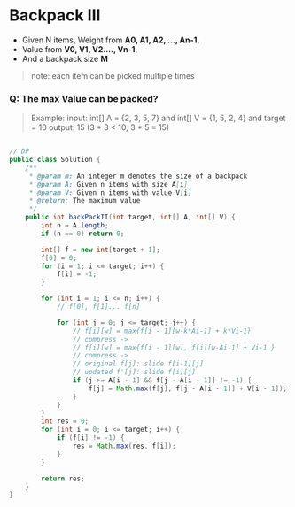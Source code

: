 # Backpack III
- Given N items, Weight from **A0, A1, A2, ..., An-1**, 
- Value from **V0, V1, V2...., Vn-1**,
- And a backpack size **M**
> note: each item can be picked multiple times
### Q: The max Value can be packed?
> Example:
> input: int[] A = {2, 3, 5, 7} and int[] V = {1, 5, 2, 4} and target = 10
> output: 15 (3 * 3 < 10, 3 * 5 = 15)

```java

// DP
public class Solution {
    /**
     * @param m: An integer m denotes the size of a backpack
     * @param A: Given n items with size A[i]
     * @param V: Given n items with value V[i]
     * @return: The maximum value
     */
    public int backPackII(int target, int[] A, int[] V) {
        int n = A.length;
        if (n == 0) return 0;

        int[] f = new int[target + 1];
        f[0] = 0;
        for (i = 1; i <= target; i++) {
            f[i] = -1;
        }

        for (int i = 1; i <= n; i++) {
            // f[0], f[1]... f[n]

            for (int j = 0; j <= target; j++) {
                // f[i][w] = max{f[i - 1][w-k*Ai-1] + k*Vi-1}
                // compress -> 
                // f[i][w] = max{f[i - 1][w], f[i][w-Ai-1] + Vi-1 }
                // compress ->
                // original f[j]: slide f[i-1][j]
                // updated f'[j]: slide f[i][j]
                if (j >= A[i - 1] && f[j - A[i - 1]] != -1) {
                    f[j] = Math.max(f[j], f[j - A[i - 1]] + V[i - 1]);
                }
            }
        }
        int res = 0;
        for (int i = 0; i <= target; i++) {
            if (f[i] != -1) {
                res = Math.max(res, f[i]);
            }
        }

        return res;
    }
}
```
